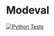 # Modeval
[![Python Tests](https://github.com/R-Palazzo/Modeval/actions/workflows/python-tests.yml/badge.svg)](https://github.com/R-Palazzo/Modeval/actions/workflows/python-tests.yml)
